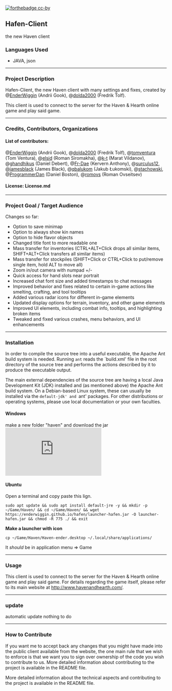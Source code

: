 [![forthebadge cc-by](https://licensebuttons.net/l/by-nc-sa/4.0/88x31.png)](https://creativecommons.org/licenses/by/4.0)
## Hafen-Client
the new Haven client

### Languages Used
- JAVA, json
-------------

### Project Description
Hafen-Client, the new Haven client with many settings and fixes, created by @[EnderWiggin](https://github.com/EnderWiggin) (Andrii Gook), @[dolda2000](https://github.com/dolda2000) (Fredrik Tolf). 

This client is used to connect to the server for the Haven & Hearth online game and play said game.

-------------
### Credits, Contributors, Organizations
#### List of contributors: 
@[EnderWiggin](https://github.com/EnderWiggin) (Andrii Gook), @[dolda2000](https://github.com/dolda2000) (Fredrik Tolf), @[tomventura](https://github.com/tomventura) (Tom Ventura), @[elsid](https://github.com/elsid) (Roman Siromakha), @[k-t](https://github.com/k-t) (Marat Vildanov), @[ghandhikus](https://github.com/ghandhikus) (Daniel Debert), @[Fr-Dae](https://github.com/Fr-Dae) (Kervern Anthony), @[surculus12](https://github.com/surculus12), @[jamesblack](https://github.com/jamesblack) (James Black), @[qbalukom](https://github.com/qbalukom) (Jakub Łukomski), @[stachowski](https://github.com/stachowski), @[ProgrammerDan](https://github.com/ProgrammerDan) (Daniel Boston), @[romovs](https://github.com/romovs) (Roman Ovseitsev)

#### License: License.md

-------------
### Project Goal / Target Audience
Changes so far:

- Option to save minimap
- Option to always show kin names
- Option to hide flavor objects
- Changed title font to more readable one
- Mass transfer for inventories (CTRL+ALT+Click drops all similar items, SHIFT+ALT+Click transfers all similar items)
- Mass transfer for stockpiles (SHIFT+Click or CTRL+Click to put/remove single item, hold ALT to move all)
- Zoom in/out camera with numpad +/-
- Quick access for hand slots near portrait
- Increased chat font size and added timestamps to chat messages
- Improved behavior and fixes related to certain in-game actions like smelting, crafting, and tool tooltips
- Added various radar icons for different in-game elements
- Updated display options for terrain, inventory, and other game elements
- Improved UI elements, including combat info, tooltips, and highlighting broken items
- Tweaked and fixed various crashes, menu behaviors, and UI enhancements
	
-------------
### Installation
In order to compile the source tree into a useful executable, the Apache Ant build system is needed. Running `ant` reads the `build.xml' file in the root directory of the source tree and performs the actions described by it to produce the executable output. 

The main external dependencies of the source tree are having a local Java Development Kit (JDK) installed and (as mentioned above) the Apache Ant build system. On a Debian-based Linux system, these can usually be installed via the `default-jdk' and `ant' packages. For other distributions or operating systems, please use local documentation or your own faculties.

#### Windows
make a new folder "haven" and download the jar ![here](https://enderwiggin.github.io/hafen/launcher-hafen.jar) 

#### Ubuntu
Open a terminal and copy paste this lign.
```properties
sudo apt update && sudo apt install default-jre -y && mkdir -p ~/Game/Haven/ && cd ~/Game/Haven/ && wget https://enderwiggin.github.io/hafen/launcher-hafen.jar -O launcher-hafen.jar && chmod -R 775 ./ && exit
```
**Make a launcher with icon**
```properties
cp ~/Game/Haven/Haven-ender.desktop ~/.local/share/applications/
```
It *should* be in application menu => Game

-------------
### Usage
This client is used to connect to the server for the Haven & Hearth online game and play said game. For details regarding the game itself, please refer to its main website at <http://www.havenandhearth.com/>.

-------------
### update
automatic update nothing to do

-------------
### How to Contribute
If you want me to accept back any changes that you might have made into the public client available from the website, the one main rule that we wish to enforce is that we want you to sign over ownership of the code you wish to contribute to us. More detailed information about contributing to the project is available in the README file.

More detailed information about the technical aspects and contributing to the project is available in the README file. 
